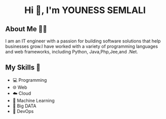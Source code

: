 
<h1 align="center">Hi 👋, I'm YOUNESS SEMLALI</h1> 




## About Me 👨‍💻

I am an IT engineer with a passion for building software solutions that help businesses grow.I have worked with a variety of programming languages and web frameworks, including Python, Java,Php,Jee,and .Net.

## My Skills 🚀

- 💻 Programming
- 🌐 Web
- ☁️ Cloud
- 🤖 Machine Learning
- 💾 Big DATA
- 🚀 DevOps
